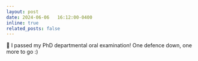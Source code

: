 ```yaml
---
layout: post
date: 2024-06-06   16:12:00-0400
inline: true
related_posts: false
---
```


🎉 I passed my PhD departmental oral examination! One defence down, one more to go :)